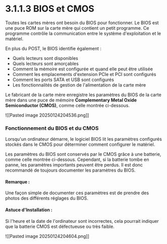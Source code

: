 
# 3.1.1.3 BIOS et CMOS

Toutes les cartes mères ont besoin du BIOS pour fonctionner. Le BIOS est une puce ROM sur la carte mère qui contient un petit programme. Ce programme contrôle la communication entre le système d'exploitation et le matériel.

En plus du POST, le BIOS identifie également :
- Quels lecteurs sont disponibles
- Quels lecteurs sont amorçables
- Comment la mémoire est configurée et quand elle peut être utilisée
- Comment les emplacements d'extension PCIe et PCI sont configurés
- Comment les ports SATA et USB sont configurés
- Les fonctionnalités de gestion de l'alimentation de la carte mère

Le fabricant de la carte mère enregistre les paramètres du BIOS de la carte mère dans une puce de mémoire **Complementary Metal Oxide Semiconductor (CMOS)**, comme celle montrée ci-dessous.

![[Pasted image 20250124204536.png]]

### Fonctionnement du BIOS et du CMOS

Lorsqu'un ordinateur démarre, le logiciel BIOS lit les paramètres configurés stockés dans le CMOS pour déterminer comment configurer le matériel.

Les paramètres du BIOS sont conservés par le CMOS grâce à une batterie, comme celle montrée ci-dessous. Cependant, si la batterie tombe en panne, les paramètres importants peuvent être perdus. Il est donc recommandé de toujours documenter les paramètres du BIOS.

#### Remarque :
Une façon simple de documenter ces paramètres est de prendre des photos des différents réglages du BIOS.

#### Astuce d'Installation :
Si l'heure et la date de l'ordinateur sont incorrectes, cela pourrait indiquer que la batterie CMOS est défectueuse ou très faible.

![[Pasted image 20250124204604.png]]


